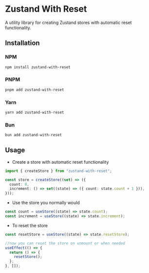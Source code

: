 # Zustand With Reset

A utility library for creating Zustand stores with automatic reset functionality.

## Installation

### NPM

```bash
npm install zustand-with-reset
```

### PNPM

```bash
pnpm add zustand-with-reset
```

### Yarn

```bash
yarn add zustand-with-reset
```

### Bun

```bash
bun add zustand-with-reset
```

## Usage

- Create a store with automatic reset functionality

```ts
import { createStore } from "zustand-with-reset";

const store = createStore((set) => ({
  count: 0,
  increment: () => set((state) => ({ count: state.count + 1 })),
}));
```

- Use the store you normally would

```ts
const count = useStore((state) => state.count);
const increment = useStore((state) => state.increment);
```

- To reset the store

```ts
const resetStore = useStore((state) => state.resetStore);

//now you can reset the store on unmount or when needed
useEffect(() => {
  return () => {
    resetStore();
  };
}, []);
```
